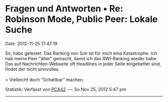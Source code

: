 Fragen und Antworten • Re: Robinson Mode, Public Peer: Lokale Suche
===================================================================

Date: 2012-11-25 17:47:19

So, habs getestet. Das Ranking von Solr ist für mich eine Katastrophe.
Ich hab meine Peer \"älter\" gemacht, damit ich das RWI-Ranking wieder
habe. Das auf Nachrichten-Webseite oft Headlines in jeder Seite
eingebettet sind, findet der nicht sinnvolles.\
\
\> Vielleicht doch \"Schaltbar\" machen.

Statistik: Verfasst von
[PCA42](http://forum.yacy-websuche.de/memberlist.php?mode=viewprofile&u=211)
--- So Nov 25, 2012 5:47 pm

------------------------------------------------------------------------
